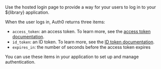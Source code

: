 Use the  hosted login page to provide a way for your users to log in to your ${library} application.

When the user logs in, Auth0 returns three items:
* `access_token`: an access token. To learn more, see the [access token documentation](/tokens/access-token).
* `id_token`: an ID token. To learn more, see the [ID token documentation](/tokens/id-token).
* `expires_in`: the number of seconds before the access token expires

You can use these items in your application to set up and manage authentication. 

